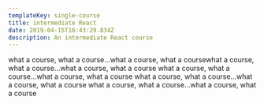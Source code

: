 ```yaml
---
templateKey: single-course
title: intermediate React
date: 2019-04-15T16:43:29.834Z
description: An intermediate React course
---
```

what a course, what a course...what a course, what a coursewhat a course, what a course...what a course, what a course
what a course, what a course...what a course, what a course
what a course, what a course...what a course, what a course
what a course, what a course...what a course, what a course

